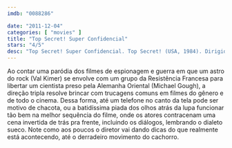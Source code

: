 ```yaml
---
imdb: "0088286"

date: "2011-12-04"
categories: [ "movies" ]
title: "Top Secret! Super Confidencial"
stars: "4/5"
desc: "Top Secret! Super Confidencial. Top Secret! (USA, 1984). Dirigido por Jim Abrahams, David Zucker, Jerry Zucker. Escrito por Jim Abrahams, David Zucker, Jerry Zucker, Martyn Burke. Com Omar Sharif, Jeremy Kemp, Warren Clarke, Tristram Jellinek, Val Kilmer, Billy J. Mitchell, Major Wiley, Gertan Klauber, Richard Mayes."
---
```

Ao contar uma paródia dos filmes de espionagem e guerra em que um astro do rock (Val Kimer) se envolve com um grupo da Resistência Francesa para libertar um cientista preso pela Alemanha Oriental (Michael Gough), a direção tripla resolve brincar com trucagens comuns em filmes do gênero e de todo o cinema. Dessa forma, até um telefone no canto da tela pode ser motivo de chacota, ou a batidíssima piada dos olhos atrás da lupa funcionar tão bem na melhor sequência do filme, onde os atores contracenam uma cena invertida de trás pra frente, incluindo os diálogos, lembrando o dialeto sueco. Note como aos poucos o diretor vai dando dicas do que realmente está acontecendo, até o derradeiro movimento do cachorro.
